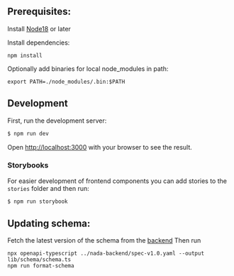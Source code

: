 ## Prerequisites:

Install [Node18](https://nodejs.org/en) or later

Install dependencies:
```
npm install
```

Optionally add binaries for local node_modules in path:
```
export PATH=./node_modules/.bin:$PATH
```

## Development
First, run the development server:

```bash
$ npm run dev
```

Open [http://localhost:3000](http://localhost:3000) with your browser to see the result.

### Storybooks

For easier development of frontend components you can add stories to the `stories` folder and then run:
```bash
$ npm run storybook
```

## Updating schema:

Fetch the latest version of the schema from the [backend](https://github.com/navikt/nada-backend/blob/main/spec-v1.0.yaml)
Then run

```
npx openapi-typescript ../nada-backend/spec-v1.0.yaml --output lib/schema/schema.ts
npm run format-schema
```
